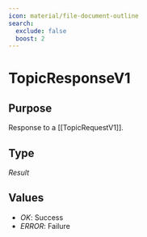 ```yaml
---
icon: material/file-document-outline
search:
  exclude: false
  boost: 2
---
```


# TopicResponseV1

## Purpose

<!-- --8<-- [start:purpose] -->
Response to a [[TopicRequestV1]].
<!-- --8<-- [end:purpose] -->

## Type

<!-- --8<-- [start:type] -->
<div class="type" markdown>

*Result*

</div>
<!-- --8<-- [end:type] -->

## Values

- *OK*: Success
- *ERROR*: Failure
